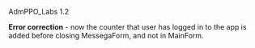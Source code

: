 AdmPPO_Labs 1.2

**Error correction** - now the counter that user has logged in to the app is added before closing MessegaForm, and not in MainForm.
